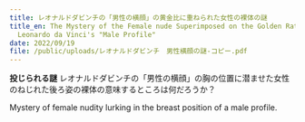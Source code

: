 ```yaml
---
title: レオナルドダビンチの「男性の横顔」の黄金比に重ねられた女性の裸体の謎
title_en: The Mystery of the Female nude Superimposed on the Golden Ratio of
  Leonardo da Vinci's "Male Profile"
date: 2022/09/19
file: /public/uploads/レオナルドダビンチ　男性横顔の謎-コピー.pdf
---
```

**投じられる謎**
レオナルドダビンチの「男性の横顔」の胸の位置に潜ませた女性のねじれた後ろ姿の裸体の意味するところは何だろうか？

Mystery of female nudity lurking in the breast position of a male profile.